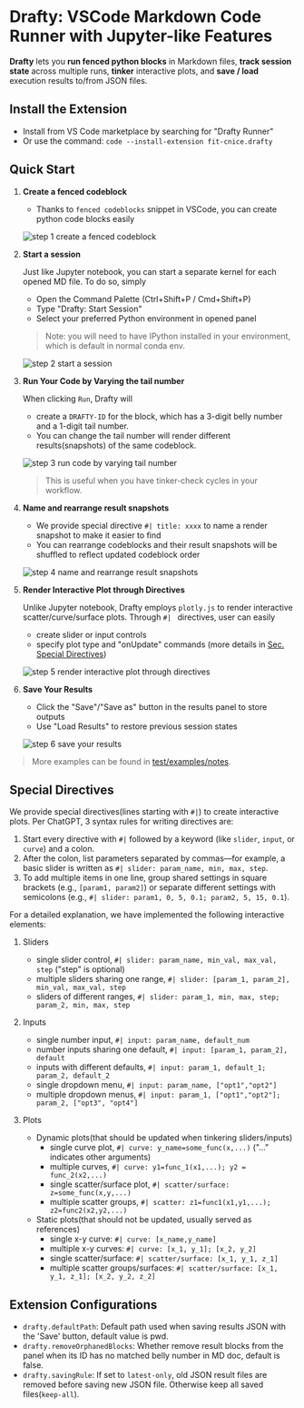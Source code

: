 # Drafty: VSCode Markdown Code Runner with Jupyter-like Features

**Drafty** lets you **run fenced python blocks** in Markdown files, **track session state** across multiple runs, **tinker** interactive plots, and **save / load** execution results to/from JSON files.

## Install the Extension

- Install from VS Code marketplace by searching for "Drafty Runner"
- Or use the command: `code --install-extension fit-cnice.drafty`

## Quick Start

1. **Create a fenced codeblock**

   - Thanks to `fenced codeblocks` snippet in VSCode, you can create python code blocks easily

   ![step 1 create a fenced codeblock](https://s3.gifyu.com/images/bSLo7.gif)

2. **Start a session**

   Just like Jupyter notebook, you can start a separate kernel for each opened MD file. To do so, simply

   - Open the Command Palette (Ctrl+Shift+P / Cmd+Shift+P)
   - Type "Drafty: Start Session"
   - Select your preferred Python environment in opened panel

   > Note: you will need to have IPython installed in your environment, which is default in normal conda env.

   ![step 2 start a session](https://s3.gifyu.com/images/bSLor.gif)

3. **Run Your Code by Varying the tail number**

   When clicking `Run`, Drafty will 
   - create a `DRAFTY-ID` for the block, which has a 3-digit belly number and a 1-digit tail number. 
   - You can change the tail number will render different results(snapshots) of the same codeblock. 

   ![step 3 run code by varying tail number](https://s3.gifyu.com/images/bSL1b.gif)

   > This is useful when you have tinker-check cycles in your workflow.

4. **Name and rearrange result snapshots**
   - We provide special directive `#| title: xxxx` to name a render snapshot to make it easier to find
   - You can rearrange codeblocks and their result snapshots will be shuffled to reflect updated codeblock order

   ![step 4 name and rearrange result snapshots](https://s3.gifyu.com/images/bSL15.gif)

5. **Render Interactive Plot through Directives**

   Unlike Jupyter notebook, Drafty employs `plotly.js` to render interactive scatter/curve/surface plots. Through `#| ` directives, user can easily 
   - create slider or input controls 
   - specify plot type and "onUpdate" commands (more details in [Sec. Special Directives](#special-directives))

   ![step 5 render interactive plot through directives](https://s3.gifyu.com/images/bSLB5.gif)

6. **Save Your Results**
   - Click the "Save"/"Save as" button in the results panel to store outputs
   - Use "Load Results" to restore previous session states

   ![step 6 save your results](https://s3.gifyu.com/images/bSLyQ.gif)

>More examples can be found in [test/examples/notes](./test/examples/notes/).

## Special Directives

We provide special directives(lines starting with `#|`) to create interactive plots. Per ChatGPT, 3 syntax rules for writing directives are:

1. Start every directive with `#|` followed by a keyword (like `slider`, `input`, or `curve`) and a colon.  
2. After the colon, list parameters separated by commas—for example, a basic slider is written as `#| slider: param_name, min, max, step`.  
3. To add multiple items in one line, group shared settings in square brackets (e.g., `[param1, param2]`) or separate different settings with semicolons (e.g., `#| slider: param1, 0, 5, 0.1; param2, 5, 15, 0.1`).

For a detailed explanation, we have implemented the following interactive elements:

1. Sliders
   - single slider control, `#| slider: param_name, min_val, max_val, step` ("step" is optional)
   - multiple sliders sharing one range, `#| slider: [param_1, param_2], min_val, max_val, step`
   - sliders of different ranges, `#| slider: param_1, min, max, step; param_2, min, max, step`

2. Inputs
   - single number input, `#| input: param_name, default_num`
   - number inputs sharing one default, `#| input: [param_1, param_2], default`
   - inputs with different defaults, `#| input: param_1, default_1; param_2, default_2`
   - single dropdown menu, `#| input: param_name, ["opt1","opt2"]`
   - multiple dropdown menus, `#| input: param_1, ["opt1","opt2"]; param_2, ["opt3", "opt4"]`

3. Plots
   + Dynamic plots(that should be updated when tinkering sliders/inputs)
       - single curve plot, `#| curve: y_name=some_func(x,...)` ("..." indicates other arguments)
       - multiple curves, `#| curve: y1=func_1(x1,...); y2 = func_2(x2,...)`
       - single scatter/surface plot, `#| scatter/surface: z=some_func(x,y,...)` 
       - multiple scatter groups, `#| scatter: z1=func1(x1,y1,...); z2=func2(x2,y2,...)`
   + Static plots(that should not be updated, usually served as references)
       - single x-y curve: `#| curve: [x_name,y_name]`
       - multiple x-y curves: `#| curve: [x_1, y_1]; [x_2, y_2]`
       - single scatter/surface: `#| scatter/surface: [x_1, y_1, z_1]`
       - multiple scatter groups/surfaces: `#| scatter/surface: [x_1, y_1, z_1]; [x_2, y_2, z_2]`

## Extension Configurations

- `drafty.defaultPath`: Default path used when saving results JSON with the 'Save' button, default value is pwd.
- `drafty.removeOrphanedBlocks`: Whether remove result blocks from the panel when its ID has no matched belly number in MD doc, default is false.
- `drafty.savingRule`: If set to `latest-only`, old JSON result files are removed before saving new JSON file. Otherwise keep all saved files(`keep-all`).
